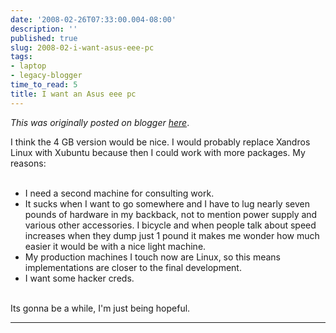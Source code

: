 ```yaml
---
date: '2008-02-26T07:33:00.004-08:00'
description: ''
published: true
slug: 2008-02-i-want-asus-eee-pc
tags:
- laptop
- legacy-blogger
time_to_read: 5
title: I want an Asus eee pc
---
```


*This was originally posted on blogger [here](https://pydanny.blogspot.com/2008/02/i-want-asus-eee-pc.html)*.

I think the 4 GB version would be nice.  I would probably replace Xandros Linux with Xubuntu because then I could work with more packages.  My reasons:<br /><br /><ul><li>I need a second machine for consulting work.</li><li>It sucks when I want to go somewhere and I have to lug nearly seven pounds of hardware in my backback, not to mention power supply and various other accessories. I bicycle and when people talk about speed increases when they dump just 1 pound it makes me wonder how much easier it would be with a nice light machine.<br /></li><li>My production machines I touch now are Linux, so this means implementations are closer to the final development.</li><li>I want some hacker creds.</li></ul><br />Its gonna be a while, I'm just being hopeful.

---

